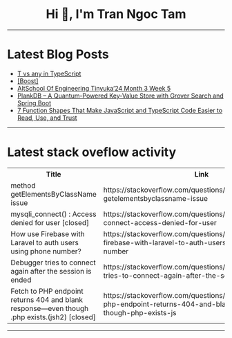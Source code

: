 <h1 align="center">Hi 👋, I'm Tran Ngoc Tam</h1>

---

# Latest Blog Posts 
<!-- BLOG-POST-LIST:START -->
- [T vs any in TypeScript](https://dev.to/bdavidxyz/t-vs-any-in-typescript-59ol)
- [[Boost]](https://dev.to/rakeshv675/-42o)
- [AltSchool Of Engineering Tinyuka’24 Month 3 Week 5](https://dev.to/ikoh_sylva/altschool-of-engineering-tinyuka24-month-3-week-5-1493)
- [PlankDB – A Quantum-Powered Key-Value Store with Grover Search and Spring Boot](https://dev.to/dmitrijs_gavrilovs_8f6575/plankdb-a-quantum-powered-key-value-store-with-grover-search-and-spring-boot-42eo)
- [7 Function Shapes That Make JavaScript and TypeScript Code Easier to Read, Use, and Trust](https://dev.to/tonystpierre/7-function-shapes-that-make-javascript-and-typescript-code-easier-to-read-use-and-trust-27pa)
<!-- BLOG-POST-LIST:END -->

---

# Latest stack oveflow activity
<table>
  <tr><th>Title</th><th>Link</th></tr>
  <!-- STACKOVERFLOW:START --><tr><td>method getElementsByClassName issue</td><td>https://stackoverflow.com/questions/79637172/method-getelementsbyclassname-issue</td></tr><tr><td>mysqli_connect&lpar;&rpar; : Access denied for user [closed]</td><td>https://stackoverflow.com/questions/79637108/mysqli-connect-access-denied-for-user</td></tr><tr><td>How use Firebase with Laravel to auth users using phone number?</td><td>https://stackoverflow.com/questions/79636965/how-use-firebase-with-laravel-to-auth-users-using-phone-number</td></tr><tr><td>Debugger tries to connect again after the session is ended</td><td>https://stackoverflow.com/questions/79636754/debugger-tries-to-connect-again-after-the-session-is-ended</td></tr><tr><td>Fetch to PHP endpoint returns 404 and blank response—even though .php exists.&lpar;jsh2&rpar; [closed]</td><td>https://stackoverflow.com/questions/79636660/fetch-to-php-endpoint-returns-404-and-blank-response-even-though-php-exists-js</td></tr><!-- STACKOVERFLOW:END -->
</table>

---


